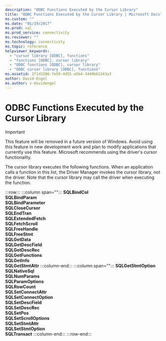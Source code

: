 ```yaml
---
description: "ODBC Functions Executed by the Cursor Library"
title: "ODBC Functions Executed by the Cursor Library | Microsoft Docs"
ms.custom: ""
ms.date: "01/19/2017"
ms.prod: sql
ms.prod_service: connectivity
ms.reviewer: ""
ms.technology: connectivity
ms.topic: reference
helpviewer_keywords: 
  - "cursor library [ODBC], functions"
  - "functions [ODBC], cursor library"
  - "ODBC functions [ODBC], cursor library"
  - "ODBC cursor library [ODBC], functions"
ms.assetid: 2f1d3386-7e59-4d55-a5b4-3440b61343a3
author: David-Engel
ms.author: v-davidengel
---
```

# ODBC Functions Executed by the Cursor Library
> [!IMPORTANT]  
>  This feature will be removed in a future version of Windows. Avoid using this feature in new development work and plan to modify applications that currently use this feature. Microsoft recommends using the driver's cursor functionality.  
  
 The cursor library executes the following functions. When an application calls a function in this list, the Driver Manager invokes the cursor library, not the driver. Note that the cursor library may call the driver when executing the function.  
  
:::row:::
   :::column span="":::
      **SQLBindCol**<br>      **SQLBindParam**<br>      **SQLBindParameter**<br>      **SQLCloseCursor**<br>      **SQLEndTran**<br>      **SQLExtendedFetch**<br>      **SQLFetchScroll**<br>      **SQLFreeHandle**<br>      **SQLFreeStmt**<br>      **SQLGetData**<br>      **SQLGetDescField**<br>      **SQLGetDescRec**<br>      **SQLGetFunctions**<br>      **SQLGetInfo**<br>      **SQLGetStmtAttr**
   :::column-end:::
   :::column span="":::
      **SQLGetStmtOption**<br>      **SQLNativeSql**<br>      **SQLNumParams**<br>      **SQLParamOptions**<br>      **SQLRowCount**<br>      **SQLSetConnectAttr**<br>      **SQLSetConnectOption**<br>      **SQLSetDescField**<br>      **SQLSetDescRec**<br>      **SQLSetPos**<br>      **SQLSetScrollOptions**<br>      **SQLSetStmtAttr**<br>      **SQLSetStmtOption**<br>      **SQLTransact**
   :::column-end:::
:::row-end:::
